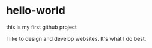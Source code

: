 # hello-world
this is my first github project

I like to design and develop websites. It's what I do best. 

